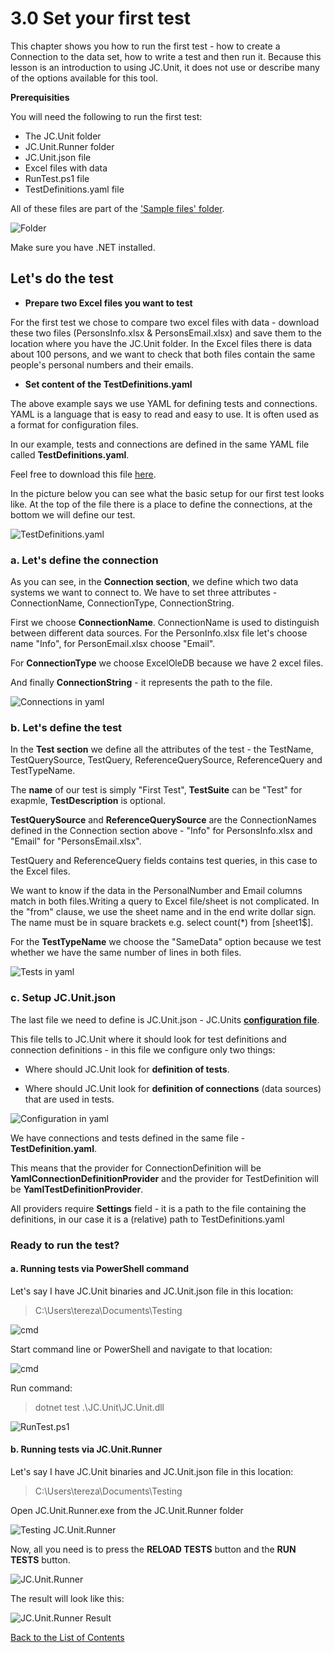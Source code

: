 # 3.0 Set your first test

This chapter shows you how to run the first test - how to create a
Connection to the data set, how to write a test and then run it. Because
this lesson is an introduction to using JC.Unit, it does not use or
describe many of the options available for this tool.

**Prerequisities**

You will need the following to run the first test:
-   The JC.Unit folder
-   JC.Unit.Runner folder
-   JC.Unit.json file
-   Excel files with data
-   RunTest.ps1 file
-   TestDefinitions.yaml file

All of these files are part of the ['Sample files' folder](https://github.com/cernatery/JC.Tools/tree/main/JC.Unit/Documentation/SampleFiles).

![Folder](Images/media/image4.png)

Make sure you have .NET installed.

## Let\'s do the test

-   **Prepare two Excel files you want to test**

For the first test we chose to compare two excel files with data -
download these two files (PersonsInfo.xlsx & PersonsEmail.xlsx) and save them to the location where you have
the JC.Unit folder. In the Excel files there is data about 100 persons,
and we want to check that both files contain the same people\'s personal
numbers and their emails.

-   **Set content of the TestDefinitions.yaml**

The above example says we use YAML for defining tests and connections.
YAML is a language that is easy to read and easy to use. It is often
used as a format for configuration files.

In our example, tests and connections are defined in the same YAML file
called **TestDefinitions.yaml**.

Feel free to download this file [here](https://github.com/cernatery/JC.Tools/tree/main/JC.Unit/Documentation/SampleFiles).

In the picture below you can see what the basic setup for our first test
looks like. At the top of the file there is a place to define the
connections, at the bottom we will define our test.

![TestDefinitions.yaml](Images/media/image5.png)

### a. Let\'s define the connection

As you can see, in the **Connection section**, we define which two data
systems we want to connect to. We have to set three attributes -
ConnectionName, ConnectionType, ConnectionString.

First we choose **ConnectionName**. ConnectionName is used to
distinguish between different data sources. For the PersonInfo.xlsx file
let\'s choose name \"Info\", for PersonEmail.xlsx choose \"Email\".

For **ConnectionType** we choose ExcelOleDB because we have 2 excel files.

And finally **ConnectionString** - it represents the path to the file.

![Connections in yaml](Images/media/image6.png)

### b. Let\'s define the test

In the **Test section** we define all the attributes of the test - the
TestName, TestQuerySource, TestQuery, ReferenceQuerySource,
ReferenceQuery and TestTypeName.

The **name** of our test is simply \"First Test\", **TestSuite** can be
\"Test\" for exapmle, **TestDescription** is optional.

**TestQuerySource** and **ReferenceQuerySource** are the ConnectionNames
defined in the Connection section above - \"Info\" for PersonsInfo.xlsx
and \"Email\" for \"PersonsEmail.xlsx\".

TestQuery and ReferenceQuery fields contains test queries, in this case
to the Excel files.

We want to know if the data in the PersonalNumber and Email columns
match in both files.Writing a query to Excel file/sheet is not
complicated. In the \"from\" clause, we use the sheet name and in the
end write dollar sign. The name must be in square brackets e.g. select
count(\*) from \[sheet1\$\].

For the **TestTypeName** we choose the \"SameData\" option because we
test whether we have the same number of lines in both files.

![Tests in yaml](Images/media/image7.png)

### c. Setup JC.Unit.json

The last file we need to define is JC.Unit.json - JC.Units
[**configuration file**](https://github.com/joyfulcraftsmen/JC.Tools/tree/main/JC.Unit/Documentation/SampleFiles).

This file tells to JC.Unit where it should look for test definitions and
connection definitions - in this file we configure only two things:

-   Where should JC.Unit look for **definition of tests**.

-   Where should JC.Unit look for **definition of connections** (data sources) that are used in tests.

![Configuration in yaml](Images/media/image8.png)

We have connections and tests defined in the same file -
**TestDefinition.yaml**.

This means that the provider for ConnectionDefinition will be
**YamlConnectionDefinitionProvider** and the provider for TestDefinition
will be **YamlTestDefinitionProvider**.

All providers require **Settings** field - it is a path to the file
containing the definitions, in our case it is a (relative) path to
TestDefinitions.yaml

### Ready to run the test?

#### a.  Running tests via PowerShell command

Let\'s say I have JC.Unit binaries and JC.Unit.json file in this
location:

> C:\\Users\\tereza\\Documents\\Testing

![cmd](Images/media/image9.png)

Start command line or PowerShell and navigate to that location:

![cmd](Images/media/image10.png)

Run command:
> dotnet test .\\JC.Unit\\JC.Unit.dll

![RunTest.ps1](Images/media/image11.png)

#### b.  Running tests via JC.Unit.Runner

Let\'s say I have JC.Unit binaries and JC.Unit.json file in this
location:

> C:\\Users\\tereza\\Documents\\Testing

Open JC.Unit.Runner.exe from the JC.Unit.Runner folder

![Testing JC.Unit.Runner](Images/media/image12.png)

Now, all you need is to press the **RELOAD TESTS** button and the **RUN
TESTS** button.

![JC.Unit.Runner](Images/media/image13.png)

The result will look like this:

![JC.Unit.Runner Result](Images/media/image14.png)

[Back to the List of Contents](0.&#32;List&#32;of&#32;Contents.md)  